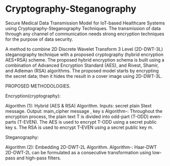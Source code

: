 # Cryptography-Steganography
Secure Medical Data Transmission Model for IoT-based Healthcare Systems using Cryptography-Steganography Techniques. The transmission of data through any channel of communication needs strong encryption techniques for the purpose of data security.

A method to combine 2D Discrete Wavelet Transform 3 Level (2D-DWT-3L) steganography technique with a proposed cryptography (hybrid encryption AES+RSA) scheme. The proposed hybrid encryption schema is built using a combination of Advanced Encryption Standard (AES), and Rivest, Shamir, and Adleman (RSA) algorithms. The proposed model starts by encrypting the secret data; then it hides the result in a cover image using 2D-DWT-3L. 

PROPOSED METHODOLOGIES.

Encryption(cryptography):

Algorithm (1): Hybrid (AES & RSA) Algorithm.
               Inputs: secret plain Stext message.
               Output: main_cipher message , key s
Algorithm-: 
               Throughout the encryption process, the plain text T is divided into odd-part (T-ODD) even-parts (T-EVEN). 
               The AES is used to encrypt T-ODD using a secret public key s.
               The RSA is used to encrypt T-EVEN using a secret public key m.


Steganography:

Algorithm (2): Embedding 2D-DWT-2L Algorithm.
Algorithm-: Haar-DWT
            2D-DWT-2L can be formulated as a consecutive transformation using low-pass and high-pass filters.
